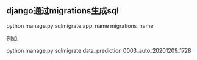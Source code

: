 ## django通过migrations生成sql

python manage.py sqlmigrate app_name migrations_name

例如:

python manage.py sqlmigrate data_prediction 0003_auto_20201209_1728